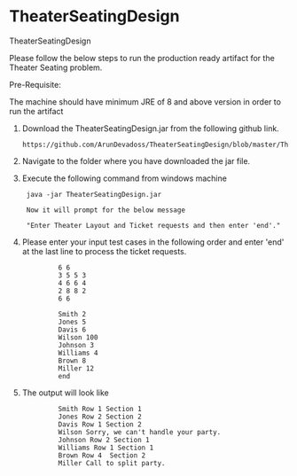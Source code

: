 # TheaterSeatingDesign
TheaterSeatingDesign

Please follow the below steps to run the production ready artifact for the Theater Seating problem.

Pre-Requisite:

The machine should have minimum JRE of 8 and above version in order to run the artifact

1)	Download the TheaterSeatingDesign.jar from the following github link.

		https://github.com/ArunDevadoss/TheaterSeatingDesign/blob/master/TheaterSeatingDesign.jar

2) Navigate to the folder where you have downloaded the jar file.

3) Execute the following command from windows machine
	
		java -jar TheaterSeatingDesign.jar
	
		Now it will prompt for the below message
	
		"Enter Theater Layout and Ticket requests and then enter 'end'."
	
4) Please enter your input test cases in the following order and enter 'end' at the last line to process the ticket requests.

				6 6
				3 5 5 3
				4 6 6 4
				2 8 8 2
				6 6

				Smith 2
				Jones 5
				Davis 6
				Wilson 100
				Johnson 3
				Williams 4
				Brown 8
				Miller 12
				end

5) The output will look like  
				
				Smith Row 1 Section 1
				Jones Row 2 Section 2
				Davis Row 1 Section 2
				Wilson Sorry, we can't handle your party.
				Johnson Row 2 Section 1
				Williams Row 1 Section 1
				Brown Row 4  Section 2
				Miller Call to split party.

